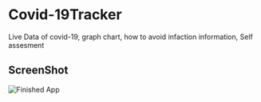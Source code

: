 # Covid-19Tracker
Live Data of covid-19, graph chart, how to avoid infaction information, Self assesment
 
## ScreenShot
![Finished App](https://user-images.githubusercontent.com/40312017/70116241-1b716100-1688-11ea-827e-fecdd531f09d.gif) 
